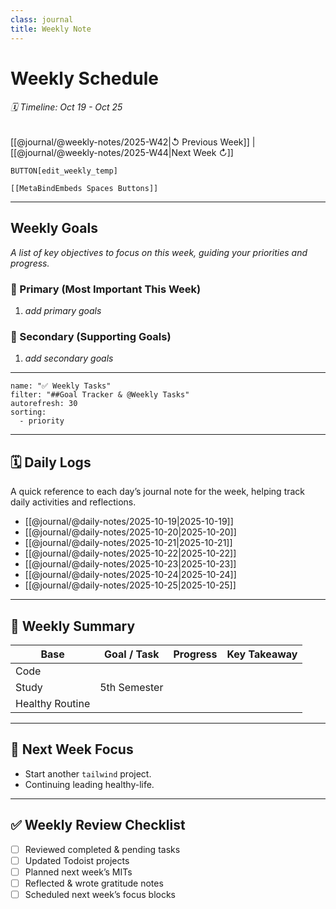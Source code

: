 ```yaml
---
class: journal
title: Weekly Note
---
```


# Weekly Schedule

###### 🗓️ Timeline: Oct 19 - Oct 25
[[@journal/@weekly-notes/2025-W42|↺ Previous Week]] | [[@journal/@weekly-notes/2025-W44|Next Week ↻]]

`BUTTON[edit_weekly_temp]` 
```meta-bind-embed
[[MetaBindEmbeds Spaces Buttons]]
```

---

## Weekly Goals

_A list of key objectives to focus on this week, guiding your priorities and progress._

### 🎯 Primary (Most Important This Week)

1. _add primary goals_

### 🌱 Secondary (Supporting Goals)

1. _add secondary goals_

---

```todoist
name: "✅ Weekly Tasks"
filter: "##Goal Tracker & @Weekly Tasks"
autorefresh: 30
sorting:
  - priority
```

---

## 🗓️ Daily Logs 

A quick reference to each day’s journal note for the week, helping track daily activities and reflections.

- [[@journal/@daily-notes/2025-10-19|2025-10-19]]
- [[@journal/@daily-notes/2025-10-20|2025-10-20]]
- [[@journal/@daily-notes/2025-10-21|2025-10-21]]
- [[@journal/@daily-notes/2025-10-22|2025-10-22]]
- [[@journal/@daily-notes/2025-10-23|2025-10-23]]
- [[@journal/@daily-notes/2025-10-24|2025-10-24]]
- [[@journal/@daily-notes/2025-10-25|2025-10-25]]

---


## 🧾 Weekly Summary

| Base | Goal / Task | Progress | Key Takeaway |
|------|------|-----------|--------------|
| Code |   |  |  |
| Study | 5th Semester |  |  |
| Healthy Routine | |  | |


---

## 🔄 Next Week Focus

- Start another `tailwind` project.
- Continuing leading healthy-life.

---

## ✅ Weekly Review Checklist

- [ ] Reviewed completed & pending tasks  
- [ ] Updated Todoist projects  
- [ ] Planned next week’s MITs  
- [ ] Reflected & wrote gratitude notes  
- [ ] Scheduled next week’s focus blocks 
